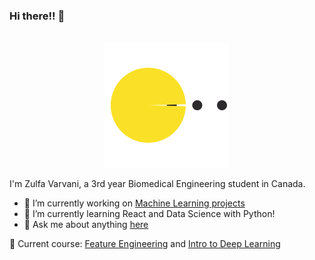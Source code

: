 ### Hi there!! 👋

<div align="center">
	<br>
	<img src="https://raw.githubusercontent.com/Aniket965/Aniket965/master/pacman.svg?sanitize=true" width="200" height="200">
</div>

I'm Zulfa Varvani, a 3rd year Biomedical Engineering student in Canada.

- 🔭 I’m currently working on [Machine Learning projects](https://github.com/Zulfa-Varvani/ML-things)
- 🌱 I’m currently learning React and Data Science with Python!
- 💬 Ask me about anything [here](https://github.com/Zulfa-Varvani/Zulfa-Varvani/issues)

🧠 Current course: [Feature Engineering](https://www.kaggle.com/learn/feature-engineering) and [Intro to Deep Learning](https://www.kaggle.com/learn/intro-to-deep-learning)
